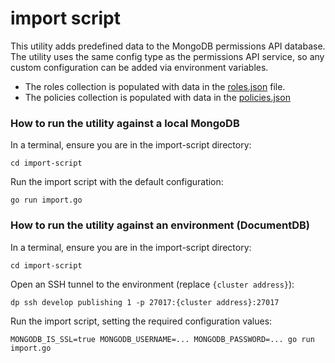 import script
================

This utility adds predefined data to the MongoDB permissions API database. The utility uses the same config type as the permissions API service, so any custom configuration can be added via environment variables.
- The roles collection is populated with data in the [roles.json](roles.json) file. 
- The policies collection is populated with data in the [policies.json](policies.json)

### How to run the utility against a local MongoDB

In a terminal, ensure you are in the import-script directory:
```
cd import-script
```
Run the import script with the default configuration:
```
go run import.go
```

### How to run the utility against an environment (DocumentDB)
In a terminal, ensure you are in the import-script directory:
```
cd import-script
```
Open an SSH tunnel to the environment (replace `{cluster address}`):
```
dp ssh develop publishing 1 -p 27017:{cluster address}:27017
```
Run the import script, setting the required configuration values:
```
MONGODB_IS_SSL=true MONGODB_USERNAME=... MONGODB_PASSWORD=... go run import.go
```

